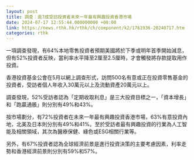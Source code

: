 ```yaml
---
layout: post
title: 調查：逾7成受訪投資者未來一年最有興趣投資香港市場
date: 2024-07-17 12:55:44.000000000 +08:00
link: https://news.rthk.hk/rthk/ch/component/k2/1761936-20240717.htm
categories: rthk
---
```


一項調查發現，有64%本地零售投資者預期美國將於下季或明年首季開始減息，但有52%投資者反映，當利率水平降至2厘至2.5厘時，才會觸發將存款提取用作投資。

香港投資基金公會在5月以網上調查形式，訪問500名有意或正在投資零售基金的投資者，受訪者個人年收入30萬元以上及流動資產20萬元以上。

調查發現，52%受訪者認為「定期收取利息」是三大投資目標之一，「資本增長」和「跑贏通脹」則分別有49%和43%。

按市場劃分，有72%投資者在未來一年最有興趣投資香港市場，63%有意投資內地，北美及日本則分別有49%和41%。至於受訪者最有興趣投資的行業為人工智能及相關領域，其次為醫療保健、綠色或ESG相關行業等。

另外，有67%投資者認為全球經濟前景是進行投資決策的主要考慮因素，利率走勢和香港經濟前景則分別有59%和57%。
